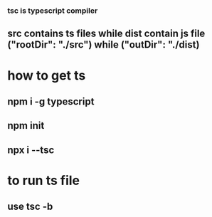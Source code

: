 ### tsc is typescript compiler
## src contains ts files while dist contain js file  ("rootDir": "./src") while ("outDir": "./dist)

# how to get ts
 ## npm i -g typescript
 ## npm init
 ## npx i --tsc

# to run ts file
 ## use tsc -b 